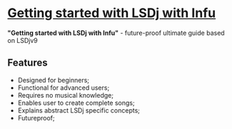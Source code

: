# [Getting started with LSDj with Infu](LearnLSDj.github.io)

**"Getting started with LSDj with Infu"** - future-proof ultimate guide based on LSDjv9

## Features

- Designed for beginners;
- Functional for advanced users;
- Requires no musical knowledge;
- Enables user to create complete songs;
- Explains abstract LSDj specific concepts;
- Futureproof;